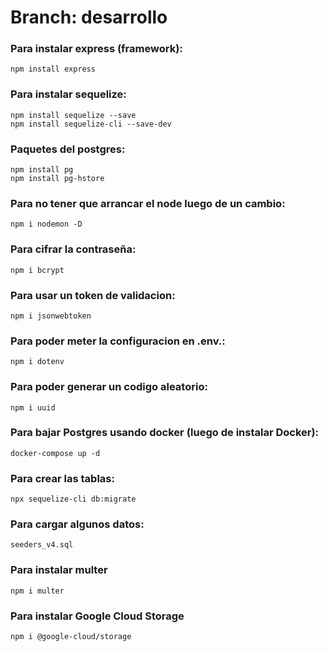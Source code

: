 # Branch: desarrollo


### Para instalar express (framework):
```shell
npm install express
```
### Para instalar sequelize:
```shell
npm install sequelize --save
npm install sequelize-cli --save-dev
```
### Paquetes del postgres:
```shell
npm install pg
npm install pg-hstore
```
### Para no tener que arrancar el node luego de un cambio:
```shell
npm i nodemon -D
```
### Para cifrar la contraseña:
```shell
npm i bcrypt
```
### Para usar un token de validacion:
```shell
npm i jsonwebtoken
```
### Para poder meter la configuracion en .env.:
```shell
npm i dotenv
```
### Para poder generar un codigo aleatorio:
```shell
npm i uuid
```
### Para bajar Postgres usando docker (luego de instalar Docker):
```shell
docker-compose up -d
```
### Para crear las tablas:
```shell
npx sequelize-cli db:migrate
```
### Para cargar algunos datos:
```shell
seeders_v4.sql
```
### Para instalar multer
```shell
npm i multer
```
### Para instalar Google Cloud Storage
```shell
npm i @google-cloud/storage
```